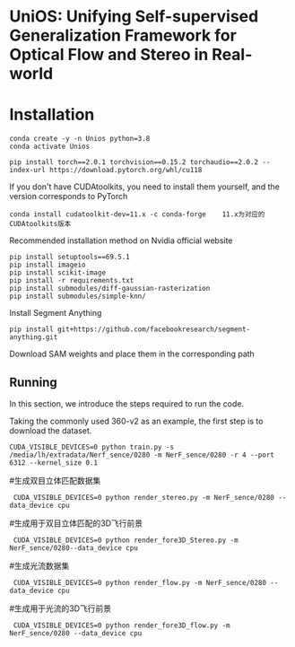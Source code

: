 #  UniOS: Unifying Self-supervised Generalization Framework for Optical Flow and Stereo in Real-world

# Installation
```
conda create -y -n Unios python=3.8
conda activate Unios 

pip install torch==2.0.1 torchvision==0.15.2 torchaudio==2.0.2 --index-url https://download.pytorch.org/whl/cu118
```
If you don't have CUDAtoolkits, you need to install them yourself, and the version corresponds to PyTorch
```
conda install cudatoolkit-dev=11.x -c conda-forge    11.x为对应的CUDAtoolkits版本
```
Recommended installation method on Nvidia official website
```
pip install setuptools==69.5.1
pip install imageio
pip install scikit-image
pip install -r requirements.txt
pip install submodules/diff-gaussian-rasterization
pip install submodules/simple-knn/
```

Install Segment Anything
```
pip install git+https://github.com/facebookresearch/segment-anything.git
```
Download SAM weights and place them in the corresponding path

## Running

In this section, we introduce the steps required to run the code.

Taking the commonly used 360-v2 as an example, the first step is to download the dataset.

```
CUDA_VISIBLE_DEVICES=0 python train.py -s /media/lh/extradata/Nerf_sence/0280 -m NerF_sence/0280 -r 4 --port 6312 --kernel_size 0.1
```
#生成双目立体匹配数据集
```
 CUDA_VISIBLE_DEVICES=0 python render_stereo.py -m NerF_sence/0280 --data_device cpu
```
#生成用于双目立体匹配的3D飞行前景
```
 CUDA_VISIBLE_DEVICES=0 python render_fore3D_Stereo.py -m NerF_sence/0280--data_device cpu
```

#生成光流数据集
```
 CUDA_VISIBLE_DEVICES=0 python render_flow.py -m NerF_sence/0280 --data_device cpu
```
#生成用于光流的3D飞行前景
```
 CUDA_VISIBLE_DEVICES=0 python render_fore3D_flow.py -m NerF_sence/0280 --data_device cpu
```

